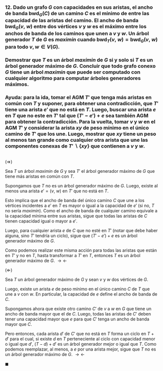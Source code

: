 ### 12. Dado un grafo $G$ con capacidades en sus aristas, el ancho de banda $\text{bwd}_G(C)$ de un camino $C$ es el mínimo de entre las capacidad de las aristas del camino. El ancho de banda $\text{bwd}_G(v,\ w)$ entre dos vértices $v$ y $w$ es el máximo entre los anchos de banda de los caminos que unen a $v$ y $w$. Un árbol generador $T$ de $G$ es *maximin* cuando $\text{bwd}_T(v,\ w) = \text{bwd}_G(v,\ w)$ para todo $v, w \in V(G)$. 

### Demostrar que $T$ es un árbol *maximin* de $G$ si y solo si $T$ es un árbol generador máximo de $G$. Concluir que todo grafo conexo $G$ tiene un árbol *maximin* que puede ser computado con cualquier algoritmo para computar árboles generadores máximos. 

### Ayuda: para la ida, tomar el AGM $T'$ que tenga más aristas en común con $T$ y suponer, para obtener una contradicción, que $T'$ tiene una arista $e'$ que no está en $T$. Luego, buscar una arista $e$ en $T$ que no este en $T'$ tal que ($T' − e') + e$ sea también AGM para obtener la contradicción. Para la vuelta, tomar $v$ y $w$ en el AGM $T'$ y considerar la arista $xy$ de peso mínimo en el único camino de $T'$ que los une. Luego, mostrar que $xy$ tiene un peso al menos tan grande como cualquier otra arista que une las componentes conexas de $T' \backslash \{xy\}$ que contienen a $v$ y $w$.

\
$(\Longrightarrow)$

Sea $T$ un árbol *maximin* de $G$ y sea $T'$ el árbol generador máximo de $G$ que tiene más aristas en común con $T$. 

Supongamos que $T$ no es un árbol generador máximo de $G$. Luego, existe al menos una arista $e' = (v,\ w)$ en $T'$ que no está en $T$. 

Esto implica que el ancho de banda del único camino $C$ que une a los vértices incidentes a $e'$ en $T$ es mayor o igual a la capacidad de $e'$ (si no, $T$ no sería *maximin*). Como el ancho de banda de cualquier camino equivale a la capacidad mínima entre sus aristas, sigue que todas las aristas de $C$ tienen capacidad igual o mayor a $e'$.

Luego, para cualquier arista $e$ de $C$ que no esté en $T'$ (notar que debe haber alguna, sino $T'$ tendría un ciclo), sigue que $(T' - e') + e$ es un árbol generador máximo de $G$. 

Como podemos realizar este misma acción para todas las aristas que están en $T'$ y no en $T$, hasta transformar a $T'$ en $T$, entonces $T$ es un árbol generador máximo de $G$. $\rightarrow\leftarrow$

$(\Longleftarrow)$

Sea $T$ un árbol generador máximo de $G$ y sean $v$ y $w$ dos vértices de $G$. 

Luego, existe un arista $e$ de peso mínimo en el único camino $C$ de $T$ que une a $v$ con $w$. En particular, la capacidad de $e$ define el ancho de banda de $C$.

Supongamos ahora que existe otro camino $C'$ de $v$ a $w$ en $G$ que tiene un ancho de banda mayor que el de $C$. Luego, todas las aristas de $C'$ deben tener una capacidad mayor que $e$ para que $C'$ tenga un ancho de banda mayor que $C$. 

Pero entonces, cada arista $d'$ de $C'$ que no está en $T$ forma un ciclo en $T + d'$ para el cual, si existe $d$ en $T$ perteneciente al ciclo con capacidad menor o igual que $d'$, $(T - d) + d'$ es un árbol generador mejor o igual que $T$. Como podemos reemplazar, al menos, a $e$ por una arista mejor, sigue que $T$ no es un árbol generador máximo de $G$. $\rightarrow\leftarrow$

$\blacksquare$
